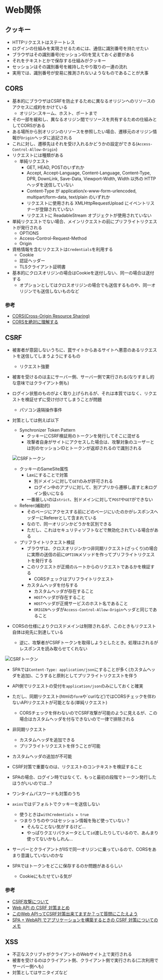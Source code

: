 
# Web関係

## クッキー

- HTTPリクエストはステートレス
- ログインの仕組みを実現させるためには、通信に識別番号を持たせたい
- ブラウザはその識別番号(セッションID)を覚えておく必要がある
- それをテキストとかで保存する仕組みがクッキー
- セッションはその識別番号を維持したやり取りの一連の流れ
- 実用では、識別番号が安易に推測されないようなものであることが大事

## CORS

- 基本的にブラウザはCSRFを防止するために異なるオリジンへのリソースのアクセスに成約をかけている
  - オリジン:スキーム、ホスト、ポートまで
- その一部を緩和し、異なるオリジン間でリソースを共有するための仕組みとしてCORSがある
- ある場所から別オリジンのリソースを参照したい場合、遷移元のオリジン情報が`Origin`ヘッダに追記される
- これに対し、遷移先はそれを受け入れるかどうかの設定ができる(`Access-Control-Allow-Origin`)
- リクエストには種類がある
  - 単純リクエスト
    - GET, HEAD, POSTのいずれか
    - Accept, Accept-Language, Content-Language, Content-Type, DPR, DownLink, Save-Data, Viewport-Width, Width 以外の HTTP ヘッダを送信していない
    - Content-Type が application/x-www-form-urlencoded, multipart/form-data, text/plain のいずれか
    - リクエストに使用される XMLHttpRequestUpload にイベントリスナーが登録されていない
    - リクエストに ReadableStream オブジェクトが使用されていない
- 単純リクエストでない場合、メインリクエストの前にプリフライトリクエストが発行される
  - OPTIONS
  - Access-Control-Request-Method
  - Origin
- 資格情報を含むリクエストは`Credentials`を利用する
  - Cookie
  - 認証ヘッダー
  - TLSクライアント証明書
- 基本的にクロスオリジンの場合はCookieを送付しない、同一の場合は送付する
  - オプションとしてはクロスオリジンの場合でも送信するものや、同一オリジンでも送信しないものなど

### 参考

- [CORS(Cross-Origin Resource Sharing)](https://www.tohoho-web.com/ex/cors.html)
- [CORSを絶対に理解する](https://zenn.dev/syo_yamamoto/articles/445ce152f05b02)

## CSRF

- 被害者が意図しないうちに、罠サイトからあるサイトへ悪意のあるリクエストを送信してしまうようにするもの
  - リクエスト強要
- 被害を受けるのは主にサーバー側、サーバー側で実行される(なりすまし的な意味ではクライアント側も)
- ログイン状態のものがよく取り上げられるが、それは本質ではなく、リクエストを検証せずに受け付けてしまうことが問題
  - パソコン遠隔操作事件
- 対策としては例えば以下
  - Synchronizer Token Pattern
    - クッキーにCSRF検証用のトークンを発行してそこに混ぜる
    - 攻撃者自身がサイトにアクセスした場合は、攻撃対象のユーザーとは別のセッションIDとトークンが返却されるので識別される

  ![CSRFトークン](https://qiita-user-contents.imgix.net/https%3A%2F%2Fqiita-image-store.s3.ap-northeast-1.amazonaws.com%2F0%2F99076%2F0c5dc7a2-e516-ca89-3e9e-7855ede5ae9f.png?ixlib=rb-4.0.0&auto=format&gif-q=60&q=75&w=1400&fit=max&s=6b86d49a9e0a724977805fab5ae63505)

  - クッキーのSameSite属性
    - Laxにすることで対策
      - 別ドメインに対して`GET`のみが許可される
      - ログイン中のアプリに対して、別アプリから遷移し直すと未ログイン扱いになる
    - 一番厳しいのは`strict`、別ドメインに対して`POST`や`GET`ができない
  - Referer(補助的)
    - そのページにアクセスする前にどのページにいたのかがレスポンスヘッダーにRefererとして含まれている
    - なので、同一オリジンかどうかを区別できる
    - ただし、これはセキュリティソフトなどで無効化されている場合がある
  - プリフライトリクエスト検証
    - ブラウザは、クロスオリジンかつ非同期リクエスト(ざっくり)の場合に実際の送信の前に`OPTION`メソッドを作ってプリフライトリクエストを発行する
    - このリクエストが正規のルートからのリクエストであるかを検証する
      - CORSチェックはプリフライトリクエスト
    - カスタムヘッダを付与する
      - カスタムヘッダが存在すること
      - `HOST`ヘッダが存在すること
      - `HOST`ヘッダが正規サービスのホスト名であること
      - `ORIGIN`ヘッダが`Access-Control-Allow-Origin`ヘッダと同じであること
- CORSの仕様によりクロスドメインは制限されるが、このときもリクエスト自体は宛先に到達している
  - 逆に、攻撃者がCSRFトークンを取得しようとしたとき。処理はされるがレスポンスを読み取らせてくれない

![CSRFトークン](https://qiita-user-contents.imgix.net/https%3A%2F%2Fqiita-image-store.s3.ap-northeast-1.amazonaws.com%2F0%2F99076%2Fb5d25563-b78d-f253-e7e3-f9ca2db80fe3.png?ixlib=rb-4.0.0&auto=format&gif-q=60&q=75&w=1400&fit=max&s=68b16a671a2fb08239bbc8af9fec0a82)

- SPAでは`Content-Type: application/json`にすることが多く(カスタムヘッダを追加)、こうすると原則としてプリフライトリクエストを伴う
- API側でリクエストの受付を`application/json`のみにしておくと確実
- ただし、同期リクエスト(htmlの`form`や`curlなど)ではCORSチェックを伴わないAPIリクエストが可能となる(単純リクエスト)
  - CORSチェックを伴わないのでCSRF攻撃が可能のように見えるが、この場合はカスタムヘッダを付与できないので一律で排除される
- 非同期リクエスト
  - カスタムヘッダを追加できる
  - プリフライトリクエストを伴うことが可能
- カスタムヘッダの追加が不可能
- CSRF対策で重要なのは、リクエストのコンテキストを検証すること
- SPAの場合、ログイン時ではなくて、もっと最初の段階でトークン発行したほうがいいのでは...?
- ワンタイムパスワードも対策のうち

- `axios`ではデフォルトでクッキーを送信しない
  - 使うときは`withCredentials = true`
  - つまりうちのやつはセッション情報を殆ど使っていない？
    - そんなことない気がするけど...
    - やっぱりクエリパラメータとして`id`渡したりしているので、あんまり使ってないかもしれん...
- サーバーとクライアントがIISで同一オリジンに乗っているので、CORSをあまり意識していないのかな
- SPAではトークンをどこに保存するのか問題があるらしい
  - Cookieにもたせている気が

### 参考

- [CSRF攻撃について](https://zenn.dev/yktakaha4/articles/study_csrf_attack)
- [Web API の CSRF 対策まとめ](https://qiita.com/okamoai/items/044c03680766f0609d41)
- [このWeb APIってCSRF対策出来てますか？って質問にこたえよう](https://qiita.com/maruloop/items/e14d02299bd136f4b1fc)
- [SPA + WebAPI でアプリケーションを構築するときの CSRF 対策についてのメモ](https://kimuson.dev/blog/%E3%83%95%E3%83%AD%E3%83%B3%E3%83%88%E3%82%A8%E3%83%B3%E3%83%89/csrf_spa/)

## XSS

- 不正なスクリプトがクライアントのWebサイト上で実行される
- 被害を受けるのはクライアント側、クライアント側で実行される(二次利用でサーバー側へも)
- 対策としてはサニタイズなど
